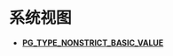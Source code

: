 # 系统视图<a name="ZH-CN_TOPIC_0289901002"></a>

-   **[PG\_TYPE\_NONSTRICT\_BASIC\_VALUE](dolphin-PG_TYPE_NONSTRICT_BASIC_VALUE.md)**
